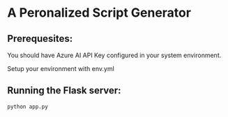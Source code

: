 # A Peronalized Script Generator
## Prerequesites:
You should have Azure AI API Key configured in your system environment.

Setup your environment with env.yml
## Running the Flask server:
```
python app.py
```
